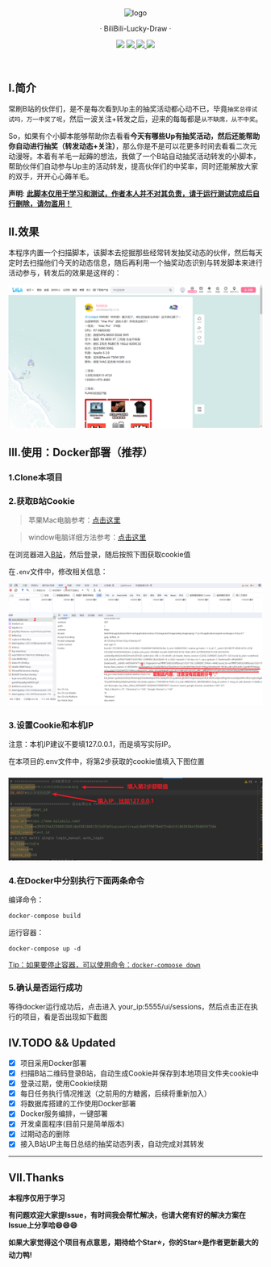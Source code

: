 <div align="center">
    <img align="center" src="https://github.com/rongchenlin/BiliBili-Lucky-Draw/blob/master/img/Readme.assets/logo.png" alt="logo" width="600">
    <p align="center">· BiliBili-Lucky-Draw ·</p>
    <p align="center">
        <img src="https://img.shields.io/github/stars/rongchenlin/BiliBili-Lucky-Draw?color=red&style=flat-square">
        <a href="mailto:2702739215@qq.com">
            <img src="https://img.shields.io/static/v1?label=contact%20me&message=email&color=green&style=flat-square">
        </a>
        <a href="https://github.com/rongchenlin/BiliBili-Lucky-Draw/blob/master/LICENSE" target="_blank">
            <img src="https://img.shields.io/static/v1?label=license&message=GPL-3.0&color=orange&style=flat-square">
        </a>
        <a href="https://github.com/rongchenlin/BiliBili-Lucky-Draw/issues/new/choose" target="_blank">
            <img src="https://img.shields.io/static/v1?label=feedback&message=issues&color=pink&style=flat-square">
        </a>
    </p>
    </br>
</div>

## Ⅰ.简介

常刷B站的伙伴们，是不是每次看到Up主的抽奖活动都心动不已，毕竟`抽奖总得试试吗，万一中奖了呢`，然后一波关注+转发之后，迎来的每每都是`从不缺席，从不中奖`。

So，如果有个小脚本能够帮助你去看看**今天有哪些Up有抽奖活动，然后还能帮助你自动进行抽奖（转发动态+关注）**，那么你是不是可以花更多时间去看看二次元动漫呀。本着有羊毛一起薅的想法，我做了一个B站自动抽奖活动转发的小脚本，帮助伙伴们自动参与Up主的活动转发，提高伙伴们的中奖率，同时还能解放大家的双手，开开心心薅羊毛。

**声明**: <u>**此脚本仅用于学习和测试，作者本人并不对其负责，请于运行测试完成后自行删除，请勿滥用！**</u>

## Ⅱ.效果

本程序内置一个扫描脚本，该脚本去挖掘那些经常转发抽奖动态的伙伴，然后每天定时去扫描他们今天的动态信息，随后再利用一个抽奖动态识别与转发脚本来进行活动参与，转发后的效果是这样的：

![image-20230630234051479](img/Readme.assets/image-20230630234051479.png)

## III.使用：Docker部署（推荐）

### 1.Clone本项目

### 2.获取B站Cookie

> 苹果Mac电脑参考：[点击这里](https://github.com/BilibiliVideoDownload/BilibiliVideoDownload/wiki/%E8%8E%B7%E5%8F%96SESSDATA)

> window电脑详细方法参考：[点击这里](https://zhuanlan.zhihu.com/p/383171889)

在浏览器进入[B站](https://www.bilibili.com/)，然后登录，随后按照下图获取cookie值

在`.env`文件中，修改相关信息：

![](img/Readme.assets/2024-01-31-15-08-26-image.png)

### 3.设置Cookie和本机IP

注意：本机IP建议不要填127.0.0.1，而是填写实际IP。

在本项目的.env文件中，将第2步获取的cookie值填入下图位置

### ![](img/Readme.assets/2024-01-31-17-13-39-image.png)

### 4.在Docker中分别执行下面两条命令

编译命令：

```dockerfile
docker-compose build
```

运行容器：

```
docker-compose up -d
```

<u>Tip：如果要停止容器，可以使用命令：`docker-compose down`</u>

### 5.确认是否运行成功

等待docker运行成功后，点击进入 your_ip:5555/ui/sessions，然后点击正在执行的项目，看是否出现如下截图

## IV.TODO && Updated

- [x] 项目采用Docker部署
- [x] 扫描B站二维码登录B站，自动生成Cookie并保存到本地项目文件夹cookie中
- [x] 登录过期，使用Cookie续期
- [x] 每日任务执行情况推送（之前用的方糖酱，后续将重新加入）
- [x] 将数据库搭建的工作使用Docker部署
- [x] Docker服务编排，一键部署
- [x] 开发桌面程序(目前只是简单版本)
- [x] 过期动态的删除
- [x] 接入B站UP主每日总结的抽奖动态列表，自动完成对其转发

---

## Ⅶ.Thanks

**本程序仅用于学习**

**有问题欢迎大家提Issue，有时间我会帮忙解决，也请大佬有好的解决方案在Issue上分享哈:smile::smile::smile:**

**如果大家觉得这个项目有点意思，期待给个Star:star:，你的Star:star:是作者更新最大的动力鸭!**

